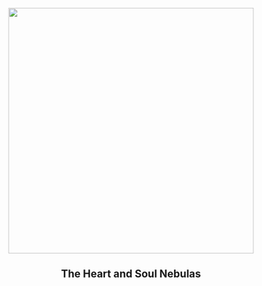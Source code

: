 
<p align="center"><img src="https://apod.nasa.gov/apod/image/2302/HeartSoul_deHaro_1080.jpg" width="500" height="500"></p>
<h2 align="center"> The Heart and Soul Nebulas </h2>

